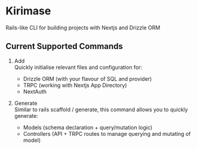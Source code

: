 # Kirimase

Rails-like CLI for building projects with Nextjs and Drizzle ORM

## Current Supported Commands

1. Add  
   Quickly initialise relevant files and configuration for:

   - Drizzle ORM (with your flavour of SQL and provider)
   - TRPC (working with Nextjs App Directory)
   - NextAuth

2. Generate  
   Similar to rails scaffold / generate, this command allows you to quickly generate:
   - Models (schema declaration + query/mutation logic)
   - Controllers (API + TRPC routes to manage querying and mutating of model)
